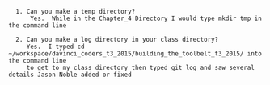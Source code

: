       1. Can you make a temp directory?
          Yes.  While in the Chapter_4 Directory I would type mkdir tmp in the command line
          
      2. Can you make a log directory in your class directory?
         Yes.  I typed cd ~/workspace/davinci_coders_t3_2015/building_the_toolbelt_t3_2015/ into the command line
         to get to my class directory then typed git log and saw several details Jason Noble added or fixed
         
